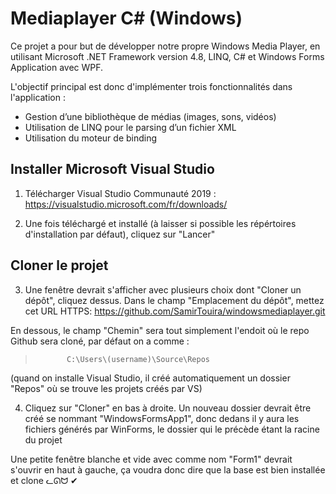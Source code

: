 # Mediaplayer C# (Windows)

Ce projet a pour but de développer notre propre Windows Media Player, en utilisant Microsoft .NET Framework version 4.8, LINQ, C# et Windows Forms Application avec WPF.

L'objectif principal est donc d'implémenter trois fonctionnalités dans l'application :
- Gestion d’une bibliothèque de médias (images, sons, vidéos)
- Utilisation de LINQ pour le parsing d’un fichier XML
- Utilisation du moteur de binding

## Installer Microsoft Visual Studio
1. Télécharger Visual Studio Communauté 2019 : https://visualstudio.microsoft.com/fr/downloads/

2. Une fois téléchargé et installé (à laisser si possible les répértoires d'installation par défaut), cliquez sur "Lancer"

## Cloner le projet
3. Une fenêtre devrait s'afficher avec plusieurs choix dont "Cloner un dépôt", cliquez dessus. Dans le champ "Emplacement du dépôt", mettez cet URL HTTPS: https://github.com/SamirTouira/windowsmediaplayer.git

En dessous, le champ "Chemin" sera tout simplement l'endoit où le repo Github sera cloné, par défaut on a comme :
>            C:\Users\(username)\Source\Repos

(quand on installe Visual Studio, il créé automatiquement un dossier "Repos" où se trouve les projets créés par VS)

4. Cliquez sur "Cloner" en bas à droite. Un nouveau dossier devrait être créé se nommant "WindowsFormsApp1", donc dedans il y aura les fichiers générés par WinForms, le dossier qui le précède étant la racine du projet


Une petite fenêtre blanche et vide avec comme nom "Form1" devrait s'ouvrir en haut à gauche, ça voudra donc dire que la base est bien installée et clone ᓚᘏᗢ ✔
